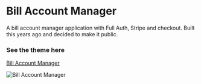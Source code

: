 # Bill Account Manager
A bill account manager application with Full Auth, Stripe and checkout. Built this years ago and decided to make it public.

### See the theme here
[Bill Account Manager](https://billaccountmanager.com/welcome.php)


![Bill Account Manager](https://res.cloudinary.com/imagine-design-develop/image/upload/v1597437444/bam-screenshot.png)
